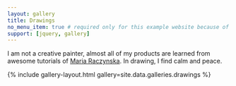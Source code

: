 ```yaml
---
layout: gallery
title: Drawings
no_menu_item: true # required only for this example website because of menu construction
support: [jquery, gallery]
---
```


I am not a creative painter, almost all of my products are learned from awesome tutorials of [Maria Raczynska](https://www.youtube.com/channel/UC6REX05YGmRdpGm8vfe5txw).
In drawing, I find calm and peace.

{% include gallery-layout.html gallery=site.data.galleries.drawings %}
